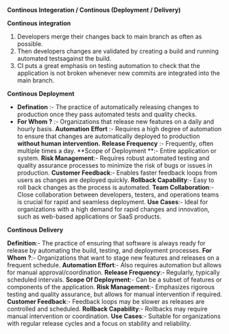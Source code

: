 **Continous Integeration / Continous (Deployment / Delivery)**

**Continous integration** 
1. Developers merge their changes back to main branch as often as possible.
2. Then developers changes are validated by creating a build and running automated testsagainst the build.
3. CI puts a great emphasis on testing automation to check that the application is not broken whenever new commits are integrated into the main branch.

**Continous Deployment**
- **Defination** :- The practice of automatically releasing changes to production once they pass automated tests and quality checks.
- **For Whom ?** :- Organizations that release new features on a daily and hourly basis.
**Automation Effort** :- Requires a high degree of automation to ensure that changes are automatically deployed to production **without human intervention.**
**Release Frequency** :- Frequently, often multiple times a day.
**Scope of Deployment **:- Entire application or system.
**Risk Management**:- Requires robust automated testing and quality assurance processes to minimize the risk of bugs or issues in production.
**Customer Feedback**:- Enables faster feedback loops from users as changes are deployed quickly.
**Rollback Capability**:- Easy to roll back changes as the process is automated.
**Team Collaboration**:- Close collaboration between developers, testers, and operations teams is crucial for rapid and seamless deployment.
**Use Cases**:- Ideal for organizations with a high demand for rapid changes and innovation, such as web-based applications or SaaS products.


**Continous Delivery**

**Definition**:- The practice of ensuring that software is always ready for release by automating the build, testing, and deployment processes.
**For Whom ?**:- Organizations that want to stage new features and releases on a frequent schedule.
**Automation Effort**:- Also requires automation but allows for manual approval/coordination.
**Release Frequency**:- Regularly, typically scheduled intervals.
**Scope Of Deployment**:- Can be a subset of features or components of the application.
**Risk Management**:- Emphasizes rigorous testing and quality assurance, but allows for manual intervention if required.
**Customer Feedback**:- Feedback loops may be slower as releases are controlled and scheduled.
**Rollback Capability**:- Rollbacks may require manual intervention or coordination.
**Use Cases**:- Suitable for organizations with regular release cycles and a focus on stability and reliability.
